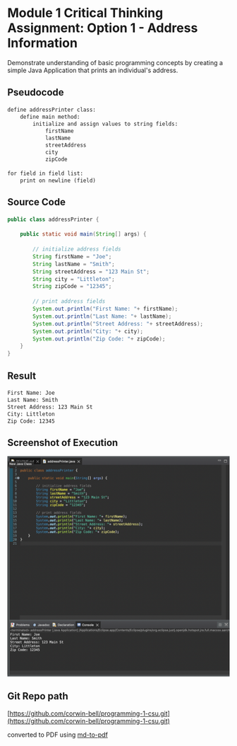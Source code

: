 # Module 1 Critical Thinking Assignment: Option 1 - Address Information
Demonstrate understanding of basic programming concepts by creating a simple Java Application that prints an individual's address.

## Pseudocode
```
define addressPrinter class:
 	define main method:
		initialize and assign values to string fields:
			firstName
			lastName
			streetAddress
			city
			zipCode 
			
for field in field list:
 	print on newline (field)
```
## Source Code
```java
public class addressPrinter {

	public static void main(String[] args) {
		
		// initialize address fields
		String firstName = "Joe";
		String lastName = "Smith";
		String streetAddress = "123 Main St";
		String city = "Littleton";
		String zipCode = "12345";
			
		// print address fields		
		System.out.println("First Name: "+ firstName);
		System.out.println("Last Name: "+ lastName);
		System.out.println("Street Address: "+ streetAddress);
		System.out.println("City: "+ city);
		System.out.println("Zip Code: "+ zipCode);
	}
}
```

## Result
```
First Name: Joe
Last Name: Smith
Street Address: 123 Main St
City: Littleton
Zip Code: 12345
```
## Screenshot of Execution
![Screenshot of Execution](addressPrinterExecution.png "Screenshot of Execution")

## Git Repo path
[https://github.com/corwin-bell/programming-1-csu.git](https://github.com/corwin-bell/programming-1-csu.git) 

converted to PDF using [md-to-pdf](https://github.com/simonhaenisch/md-to-pdf)
